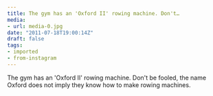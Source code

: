```yaml
---
title: The gym has an 'Oxford II' rowing machine. Don't…
media:
- url: media-0.jpg
date: "2011-07-18T19:00:14Z"
draft: false
tags:
- imported
- from-instagram
---
```

The gym has an 'Oxford II' rowing machine. Don't be fooled, the name Oxford does not imply they know how to make rowing machines.
